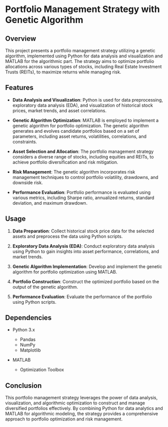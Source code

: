 # Portfolio Management Strategy with Genetic Algorithm

## Overview

This project presents a portfolio management strategy utilizing a genetic algorithm, implemented using Python for data analysis and visualization and MATLAB for the algorithmic part. The strategy aims to optimize portfolio allocations across various types of stocks, including Real Estate Investment Trusts (REITs), to maximize returns while managing risk.

## Features

- **Data Analysis and Visualization**: Python is used for data preprocessing, exploratory data analysis (EDA), and visualization of historical stock prices, market trends, and asset correlations.

- **Genetic Algorithm Optimization**: MATLAB is employed to implement a genetic algorithm for portfolio optimization. The genetic algorithm generates and evolves candidate portfolios based on a set of parameters, including asset returns, volatilities, correlations, and constraints.

- **Asset Selection and Allocation**: The portfolio management strategy considers a diverse range of stocks, including equities and REITs, to achieve portfolio diversification and risk mitigation.

- **Risk Management**: The genetic algorithm incorporates risk management techniques to control portfolio volatility, drawdowns, and downside risk.

- **Performance Evaluation**: Portfolio performance is evaluated using various metrics, including Sharpe ratio, annualized returns, standard deviation, and maximum drawdown.

## Usage

1. **Data Preparation**: Collect historical stock price data for the selected assets and preprocess the data using Python scripts.

2. **Exploratory Data Analysis (EDA)**: Conduct exploratory data analysis using Python to gain insights into asset performance, correlations, and market trends.

3. **Genetic Algorithm Implementation**: Develop and implement the genetic algorithm for portfolio optimization using MATLAB.

4. **Portfolio Construction**: Construct the optimized portfolio based on the output of the genetic algorithm.

5. **Performance Evaluation**: Evaluate the performance of the portfolio using Python scripts.

## Dependencies

- Python 3.x
  - Pandas
  - NumPy
  - Matplotlib

- MATLAB
  - Optimization Toolbox

## Conclusion

This portfolio management strategy leverages the power of data analysis, visualization, and algorithmic optimization to construct and manage diversified portfolios effectively. By combining Python for data analytics and MATLAB for algorithmic modeling, the strategy provides a comprehensive approach to portfolio optimization and risk management.
